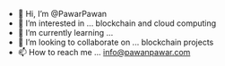 - 👋 Hi, I’m @PawarPawan
- 👀 I’m interested in ... blockchain and cloud computing
- 🌱 I’m currently learning ... 
- 💞️ I’m looking to collaborate on ... blockchain projects
- 📫 How to reach me ... info@pawanpawar.com

<!---
PawarPawan/PawarPawan is a ✨ special ✨ repository because its `README.md` (this file) appears on your GitHub profile.
You can click the Preview link to take a look at your changes.
--->
